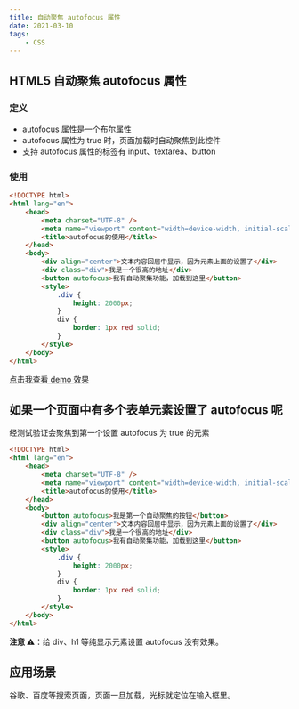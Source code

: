 ```yaml
---
title: 自动聚焦 autofocus 属性
date: 2021-03-10
tags:
    - CSS
---
```


## HTML5 自动聚焦 autofocus 属性

### 定义

-   autofocus 属性是一个布尔属性
-   autofocus 属性为 true 时，页面加载时自动聚焦到此控件
-   支持 autofocus 属性的标签有 input、textarea、button

### 使用

```html
<!DOCTYPE html>
<html lang="en">
    <head>
        <meta charset="UTF-8" />
        <meta name="viewport" content="width=device-width, initial-scale=1.0" />
        <title>autofocus的使用</title>
    </head>
    <body>
        <div align="center">文本内容回居中显示，因为元素上面的设置了</div>
        <div class="div">我是一个很高的地址</div>
        <button autofocus>我有自动聚集功能，加载到这里</button>
        <style>
            .div {
                height: 2000px;
            }
            div {
                border: 1px red solid;
            }
        </style>
    </body>
</html>
```

[点击我查看 demo 效果](https://apriltong.github.io/task/html/autofocus.html)

## 如果一个页面中有多个表单元素设置了 autofocus 呢

经测试验证会聚焦到第一个设置 autofocus 为 true 的元素

```html
<!DOCTYPE html>
<html lang="en">
    <head>
        <meta charset="UTF-8" />
        <meta name="viewport" content="width=device-width, initial-scale=1.0" />
        <title>autofocus的使用</title>
    </head>
    <body>
        <button autofocus>我是第一个自动聚焦的按钮</button>
        <div align="center">文本内容回居中显示，因为元素上面的设置了</div>
        <div class="div">我是一个很高的地址</div>
        <button autofocus>我有自动聚集功能，加载到这里</button>
        <style>
            .div {
                height: 2000px;
            }
            div {
                border: 1px red solid;
            }
        </style>
    </body>
</html>
```

**注意 ⚠️**：给 div、h1 等纯显示元素设置 autofocus 没有效果。

## 应用场景

谷歌、百度等搜索页面，页面一旦加载，光标就定位在输入框里。
